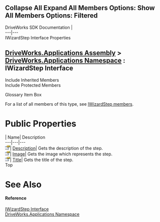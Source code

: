 Collapse All Expand All Members Options: Show All  Members Options: Filtered   
---  
DriveWorks SDK Documentation  |   
---|---  
IWizardStep Interface Properties   
  
[DriveWorks.Applications Assembly](topic13.md) > [DriveWorks.Applications Namespace](topic16.md) : IWizardStep Interface  
---  
  
Include Inherited Members    
Include Protected Members    


Glossary Item Box

For a list of all members of this type, see [IWizardStep members](topic649.md).

# Public Properties

| Name| Description  
---|---|---  
![ Property](dotnetimages/Property.gif)| [Description](topic653.md)| Gets the description of the step.   
![ Property](dotnetimages/Property.gif)| [Image](topic654.md)| Gets the image which represents the step.   
![ Property](dotnetimages/Property.gif)| [Title](topic655.md)| Gets the title of the step.   
Top

# See Also

#### Reference

[IWizardStep Interface](topic648.md)   
[DriveWorks.Applications Namespace](topic16.md)


